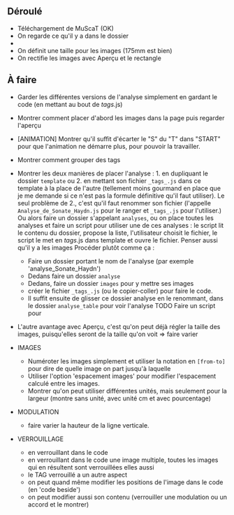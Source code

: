 ## Déroulé

* Téléchargement de MuScaT (OK)
* On regarde ce qu'il y a dans le dossier
*
* On définit une taille pour les images (175mm est bien)
* On rectifie les images avec Aperçu et le rectangle




## À faire

* Garder les différentes versions de l'analyse simplement en gardant le code (en mettant au bout de _tags_.js)
* Montrer comment placer d'abord les images dans la page puis regarder l'aperçu
* [ANIMATION] Montrer qu'il suffit d'écarter le "S" du "T" dans "START" pour que l'animation ne démarre plus, pour pouvoir la travailler.
* Montrer comment grouper des tags
* Montrer les deux manières de placer l'analyse : 1. en dupliquant le dossier `template` ou 2. en mettant son fichier `_tags_.js` dans ce template à la place de l'autre (tellement moins gourmand en place que je me demande si ce n'est pas la formule définitive qu'il faut utiliser). Le seul problème de 2., c'est qu'il faut renommer son fichier (l'appelle `Analyse_de_Sonate_Haydn.js` pour le ranger et `_tags_.js` pour l'utiliser.) Ou alors faire un dossier s'appelant `analyses`, ou on place toutes les analyses et faire un script pour utiliser une de ces analyses : le script lit le contenu du dossier, propose la liste, l'utilisateur choisit le fichier, le script le met en _tags_.js dans template et ouvre le fichier.
Penser aussi qu'il y a les images
Procéder plutôt comme ça :
  * Faire un dossier portant le nom de l'analyse (par exemple 'analyse_Sonate_Haydn')
  * Dedans faire un dossier `analyse`
  * Dedans, faire un dossier `images` pour y mettre ses images
  * créer le fichier `_tags_.js` (ou le copier-coller) pour faire le code.
  * Il suffit ensuite de glisser ce dossier analyse en le renommant, dans le dossier `analyse_table` pour voir l'analyse
  TODO Faire un script pour

* L'autre avantage avec Aperçu, c'est qu'on peut déjà régler la taille des images, puisqu'elles seront de la taille qu'on voit
=> faire varier
* IMAGES
  * Numéroter les images simplement et utiliser la notation en `[from-to]` pour dire de quelle image on part jusqu'à laquelle
  * Utiliser l'option 'espacement images' pour modifier l'espacement calculé entre les images.
  * Montrer qu'on peut utiliser différentes unités, mais seulement pour la largeur (montre sans unité, avec unité cm et avec pourcentage)
* MODULATION
  * faire varier la hauteur de la ligne verticale.
* VERROUILLAGE
  * en verrouillant dans le code
  * en verrouillant dans le code une image multiple, toutes les images qui en résultent sont verrouillées elles aussi
  * le TAG verrouillé a un autre aspect
  * on peut quand même modifier les positions de l'image dans le code (en 'code beside')
  * on peut modifier aussi son contenu (verrouiller une modulation ou un accord et le montrer)
